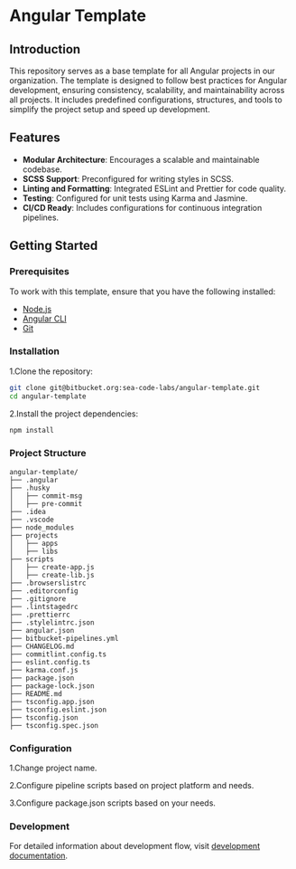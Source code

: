 # Angular Template

## Introduction

This repository serves as a base template for all Angular projects in our organization. The template is designed to follow best practices for Angular development, ensuring consistency, scalability, and maintainability across all projects. It includes predefined configurations, structures, and tools to simplify the project setup and speed up development.

## Features

- **Modular Architecture**: Encourages a scalable and maintainable codebase.
- **SCSS Support**: Preconfigured for writing styles in SCSS.
- **Linting and Formatting**: Integrated ESLint and Prettier for code quality.
- **Testing**: Configured for unit tests using Karma and Jasmine.
- **CI/CD Ready**: Includes configurations for continuous integration pipelines.

## Getting Started

### Prerequisites

To work with this template, ensure that you have the following installed:

- [Node.js](https://nodejs.org/)
- [Angular CLI](https://angular.dev/tools/cli)
- [Git](https://git-scm.com/)

### Installation

1.Clone the repository:

```bash
git clone git@bitbucket.org:sea-code-labs/angular-template.git
cd angular-template
```

2.Install the project dependencies:

```bash
npm install
```

### Project Structure

```text
angular-template/
├── .angular
├── .husky
│   ├── commit-msg
│   ├── pre-commit
├── .idea
├── .vscode
├── node_modules
├── projects
│   ├── apps
│   ├── libs
├── scripts
│   ├── create-app.js
│   ├── create-lib.js
├── .browserslistrc
├── .editorconfig
├── .gitignore
├── .lintstagedrc
├── .prettierrc
├── .stylelintrc.json
├── angular.json
├── bitbucket-pipelines.yml
├── CHANGELOG.md
├── commitlint.config.ts
├── eslint.config.ts
├── karma.conf.js
├── package.json
├── package-lock.json
├── README.md
├── tsconfig.app.json
├── tsconfig.eslint.json
├── tsconfig.json
├── tsconfig.spec.json
```

### Configuration

1.Change project name.

2.Configure pipeline scripts based on project platform and needs.

3.Configure package.json scripts based on your needs.

### Development

For detailed information about development flow,
visit [development documentation]().

